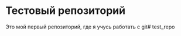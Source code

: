 # Тестовый репозиторий
 Это мой первый репозиторий, где я учусь работать с git#   t e s t _ r e p o  
 